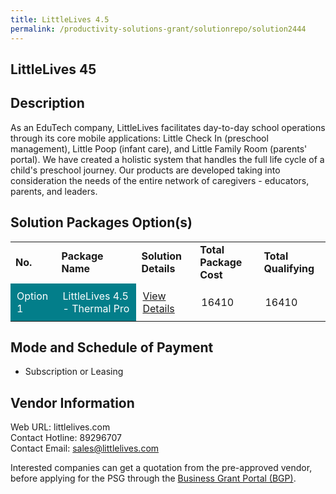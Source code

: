 ```yaml
---
title: LittleLives 4.5
permalink: /productivity-solutions-grant/solutionrepo/solution2444
---
```


## LittleLives 45

## Description

As an EduTech company, LittleLives facilitates day-to-day school operations through its core mobile applications: Little Check In (preschool management), Little Poop (infant care), and Little Family Room (parents' portal).  We have created a holistic system that handles the full life cycle of a child's preschool journey. Our products are developed taking into consideration the needs of the entire network of caregivers - educators, parents, and leaders.

## Solution Packages Option(s)

<table>
<tr>
<td><b>No.</b></td>
<td><b>Package Name</b></td>
<td><b>Solution Details</b></td>
<td><b>Total Package Cost</b></td>
<td><b>Total Qualifying</b></td>
</tr>
<tr>
<td style='padding: 10px; background-color: #037E8A; color: #FFFFFF;'>Option 1</td>
<td style='padding: 10px; background-color: #037E8A; color: #FFFFFF;'>LittleLives 4.5 - Thermal Pro</td>
<td style='padding: 10px;'><a href='https://www.gobusiness.gov.sg/images/psg/Desensitised_Littlelives_20200132_Annex_3_Part_3.pdf' target='_blank'>View Details</a></td>
<td style='padding: 10px;'>16410</td>
<td style='padding: 10px;'>16410</td>
</tr>
</table>

## Mode and Schedule of Payment

 - Subscription or Leasing

## Vendor Information

 Web URL: littlelives.com <br>Contact Hotline: 89296707 <br>Contact Email: sales@littlelives.com <br>

Interested companies can get a quotation from the pre-approved vendor, before applying for the PSG through the <a href='https://www.businessgrants.gov.sg/' target='_blank' rel='noopener'>Business Grant Portal (BGP)</a>.

<script src="/jquery/resize-tables.js"></script>
